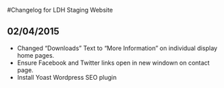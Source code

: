 #Changelog for LDH Staging Website

## 02/04/2015
- Changed “Downloads” Text to “More Information” on individual display home pages.
- Ensure Facebook and Twitter links open in new windown on contact page.
- Install Yoast Wordpress SEO plugin